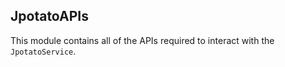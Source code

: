 ## JpotatoAPIs

This module contains all of the APIs required to interact with the `JpotatoService`.
